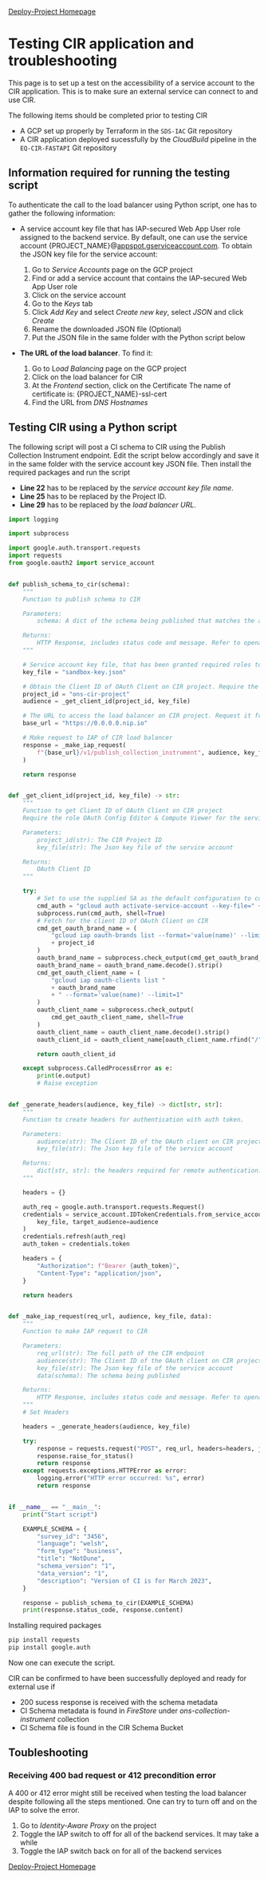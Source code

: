 [Deploy-Project Homepage](./README.md)

# Testing CIR application and troubleshooting

This page is to set up a test on the accessibility of a service account to the CIR application. This is to make sure an external service can connect to and use CIR.

The following items should be completed prior to testing CIR

* A GCP set up properly by Terraform in the `SDS-IAC` Git repository
* A CIR application deployed sucessfully by the *CloudBuild* pipeline in the `EQ-CIR-FASTAPI` Git repository

## Information required for running the testing script

To authenticate the call to the load balancer using Python script, one has to gather the following information:

* A service account key file that has IAP-secured Web App User role assigned to the backend service. By default, one can use the service account {PROJECT\_NAME}@[appspot.gserviceaccount.com](http://appspot.gserviceaccount.com/). To obtain the JSON key file for the service account:

  1. Go to *Service Accounts* page on the GCP project
  2. Find or add a service account that contains the IAP-secured Web App User role
  3. Click on the service account
  4. Go to the *Keys* tab
  5. Click *Add Key* and select *Create new key*, select *JSON* and click *Create*
  6. Rename the downloaded JSON file (Optional)
  7. Put the JSON file in the same folder with the Python script below
* **The URL of the load balancer**. To find it:

  1. Go to L*oad Balancing* page on the GCP project
  2. Click on the load balancer for CIR
  3. At the *Frontend* section, click on the Certificate
     The name of certificate is: {PROJECT\_NAME}-ssl-cert
  4. Find the URL from *DNS Hostnames*

## Testing CIR using a Python script

The following script will post a CI schema to CIR using the Publish Collection Instrument endpoint. Edit the script below accordingly and save it in the same folder with the service account key JSON file. Then install the required packages and run the script

* **Line 22** has to be replaced by the *service account key file name*.
* **Line 25** has to be replaced by the Project ID.
* **Line 29** has to be replaced by the *load balancer URL*.

```python
import logging

import subprocess

import google.auth.transport.requests
import requests
from google.oauth2 import service_account


def publish_schema_to_cir(schema):
    """
    Function to publish schema to CIR

    Parameters:
        schema: A dict of the schema being published that matches the agreed schema structure

    Returns:
        HTTP Response, includes status code and message. Refer to openapi.yaml for detail
    """

    # Service account key file, that has been granted required roles to connect CIR service
    key_file = "sandbox-key.json"

    # Obtain the Client ID of OAuth Client on CIR project. Require the CIR Project ID, request it from SDS/CIR team
    project_id = "ons-cir-project"
    audience = _get_client_id(project_id, key_file)

    # The URL to access the load balancer on CIR project. Request it from SDS/CIR team
    base_url = "https://0.0.0.0.nip.io"

    # Make request to IAP of CIR load balancer
    response = _make_iap_request(
        f"{base_url}/v1/publish_collection_instrument", audience, key_file, schema
    )

    return response


def _get_client_id(project_id, key_file) -> str:
    """
    Function to get Client ID of OAuth Client on CIR project
    Require the role OAuth Config Editor & Compute Viewer for the service account used

    Parameters:
        project_id(str): The CIR Project ID
        key_file(str): The Json key file of the service account

    Returns:
        OAuth Client ID
    """

    try:
        # Set to use the supplied SA as the default configuration to connect gcloud
        cmd_auth = "gcloud auth activate-service-account --key-file=" + key_file
        subprocess.run(cmd_auth, shell=True)
        # Fetch for the client ID of OAuth Client on CIR
        cmd_get_oauth_brand_name = (
            "gcloud iap oauth-brands list --format='value(name)' --limit=1 --project="
            + project_id
        )
        oauth_brand_name = subprocess.check_output(cmd_get_oauth_brand_name, shell=True)
        oauth_brand_name = oauth_brand_name.decode().strip()
        cmd_get_oauth_client_name = (
            "gcloud iap oauth-clients list "
            + oauth_brand_name
            + " --format='value(name)' --limit=1"
        )
        oauth_client_name = subprocess.check_output(
            cmd_get_oauth_client_name, shell=True
        )
        oauth_client_name = oauth_client_name.decode().strip()
        oauth_client_id = oauth_client_name[oauth_client_name.rfind("/") + 1 :]

        return oauth_client_id

    except subprocess.CalledProcessError as e:
        print(e.output)
        # Raise exception


def _generate_headers(audience, key_file) -> dict[str, str]:
    """
    Function to create headers for authentication with auth token.

    Parameters:
        audience(str): The Client ID of the OAuth client on CIR project
        key_file(str): The Json key file of the service account

    Returns:
        dict[str, str]: the headers required for remote authentication.
    """

    headers = {}

    auth_req = google.auth.transport.requests.Request()
    credentials = service_account.IDTokenCredentials.from_service_account_file(
        key_file, target_audience=audience
    )
    credentials.refresh(auth_req)
    auth_token = credentials.token

    headers = {
        "Authorization": f"Bearer {auth_token}",
        "Content-Type": "application/json",
    }

    return headers


def _make_iap_request(req_url, audience, key_file, data):
    """
    Function to make IAP request to CIR

    Parameters:
        req_url(str): The full path of the CIR endpoint
        audience(str): The Client ID of the OAuth client on CIR project
        key_file(str): The Json key file of the service account
        data(schema): The schema being published

    Returns:
        HTTP Response, includes status code and message. Refer to openapi.yaml for detail
    """
    # Set Headers

    headers = _generate_headers(audience, key_file)

    try:
        response = requests.request("POST", req_url, headers=headers, json=data)
        response.raise_for_status()
        return response
    except requests.exceptions.HTTPError as error:
        logging.error("HTTP error occurred: %s", error)
        return response


if __name__ == "__main__":
    print("Start script")

    EXAMPLE_SCHEMA = {
        "survey_id": "3456",
        "language": "welsh",
        "form_type": "business",
        "title": "NotDune",
        "schema_version": "1",
        "data_version": "1",
        "description": "Version of CI is for March 2023",
    }

    response = publish_schema_to_cir(EXAMPLE_SCHEMA)
    print(response.status_code, response.content)

```

Installing required packages

```bash
pip install requests
pip install google.auth
```

Now one can execute the script.

CIR can be confirmed to have been successfully deployed and ready for external use if

* 200 sucess response is received with the schema metadata
* CI Schema metadata is found in *FireStore* under *ons-collection-instrument* collection
* CI Schema file is found in the CIR Schema Bucket

## Toubleshooting

### Receiving 400 bad request or 412 precondition error

A 400 or 412 error might still be received when testing the load balancer despite following all the steps mentioned. One can try to turn off and on the IAP to solve the error.

1. Go to *Identity-Aware Proxy* on the project
2. Toggle the IAP switch to off for all of the backend services. It may take a while
3. Toggle the IAP switch back on for all of the backend services

[Deploy-Project Homepage](./README.md)
